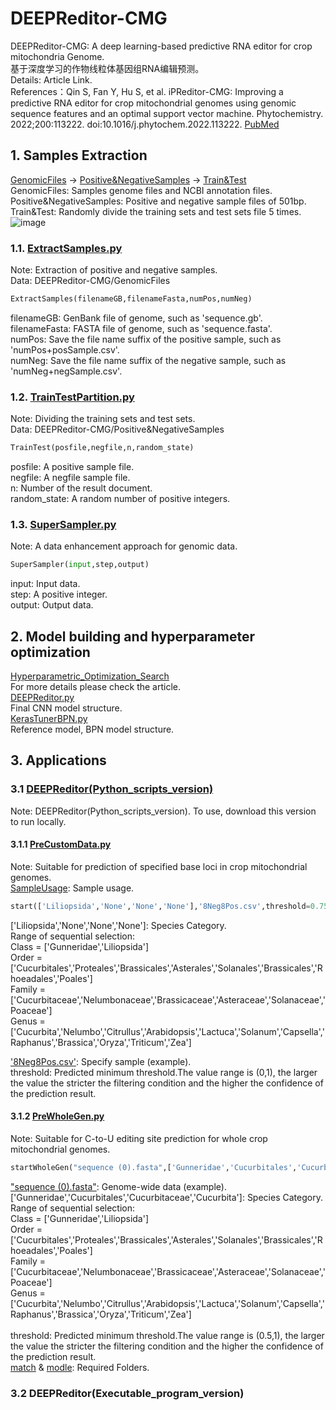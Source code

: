 # DEEPReditor-CMG
DEEPReditor-CMG: A deep learning-based predictive RNA editor for crop mitochondria Genome.<br>
基于深度学习的作物线粒体基因组RNA编辑预测。<br>
Details: Article Link.<br>
References：Qin S, Fan Y, Hu S, et al. iPReditor-CMG: Improving a predictive RNA editor for crop mitochondrial genomes using genomic sequence features and an optimal support vector machine. Phytochemistry. 2022;200:113222. doi:10.1016/j.phytochem.2022.113222. [PubMed](https://pubmed.ncbi.nlm.nih.gov/35561852/)
## 1. Samples Extraction
[GenomicFiles](https://github.com/Qinsidong/DEEPReditor-CMG/tree/main/GenomicFiles) $\rightarrow$ [Positive&NegativeSamples](https://github.com/Qinsidong/DEEPReditor-CMG/tree/main/Positive&NegativeSamples) $\rightarrow$ [Train&Test](https://github.com/Qinsidong/DEEPReditor-CMG/tree/main/Train&Test)<br>
GenomicFiles: Samples genome files and NCBI annotation files.<br>
Positive&NegativeSamples: Positive and negative sample files of 501bp.<br>
Train&Test: Randomly divide the training sets and test sets file 5 times.<br>
![image](https://user-images.githubusercontent.com/73972671/217203098-82994219-0107-4ff9-8b6e-56d017122914.png)

### 1.1. [ExtractSamples.py](https://github.com/Qinsidong/DEEPReditor-CMG/blob/main/ExtractSamples.py)
Note: Extraction of positive and negative samples.<br>
Data: DEEPReditor-CMG/GenomicFiles <br>
```python
ExtractSamples(filenameGB,filenameFasta,numPos,numNeg)
```
filenameGB: GenBank file of genome, such as 'sequence.gb'.<br> 
filenameFasta: FASTA file of genome, such as 'sequence.fasta'.<br> 
numPos: Save the file name suffix of the positive sample, such as 'numPos+posSample.csv'.<br> 
numNeg: Save the file name suffix of the negative sample, such as 'numNeg+negSample.csv'.<br> 
### 1.2. [TrainTestPartition.py](https://github.com/Qinsidong/DEEPReditor-CMG/blob/main/TrainTestPartition.py)
Note: Dividing the training sets and test sets.<br>
Data: DEEPReditor-CMG/Positive&NegativeSamples <br>
```python
TrainTest(posfile,negfile,n,random_state)
```
posfile: A positive sample file.<br>
negfile: A negfile sample file.<br>
n: Number of the result document.<br>
random_state: A random number of positive integers.<br>
### 1.3. [SuperSampler.py](https://github.com/Qinsidong/DEEPReditor-CMG/blob/main/SuperSampler.py)
Note: A data enhancement approach for genomic data.<br>
```python
SuperSampler(input,step,output)
```
input: Input data.<br>
step: A positive integer.<br>
output: Output data.<br>

## 2. Model building and hyperparameter optimization
[Hyperparametric_Optimization_Search](https://github.com/Qinsidong/DEEPReditor-CMG/tree/main/Hyperparametric_Optimization_Search)<br>
For more details please check the article.<br>
[DEEPReditor.py](https://github.com/Qinsidong/DEEPReditor-CMG/blob/main/Hyperparametric_Optimization_Search/Final_model_structure/DEEPReditor.py)<br>
Final CNN model structure.<br>
[KerasTunerBPN.py](https://github.com/Qinsidong/DEEPReditor-CMG/blob/main/Hyperparametric_Optimization_Search/Final_model_structure/KerasTunerBPN.py)<br>
Reference model, BPN model structure.<br>


## 3. Applications
### 3.1 [DEEPReditor(Python_scripts_version)](https://github.com/Qinsidong/DEEPReditor-CMG/tree/main/DEEPReditor(Python_scripts_version))
Note: DEEPReditor(Python_scripts_version). To use, download this version to run locally.
#### 3.1.1 [PreCustomData.py](https://github.com/Qinsidong/DEEPReditor-CMG/blob/main/DEEPReditor(Python_scripts_version)/PreCustomData.py)
Note: Suitable for prediction of specified base loci in crop mitochondrial genomes.<br>
[SampleUsage](https://github.com/Qinsidong/DEEPReditor-CMG/tree/main/DEEPReditor(Python_scripts_version)/SampleUsage): Sample usage.
```python
start(['Liliopsida','None','None','None'],'8Neg8Pos.csv',threshold=0.75)
```
['Liliopsida','None','None','None']: Species Category.<br>
Range of sequential selection:<br>
Class = ['Gunneridae','Liliopsida']<br>
Order = ['Cucurbitales','Proteales','Brassicales','Asterales','Solanales','Brassicales','Rhoeadales','Poales']<br>
Family = ['Cucurbitaceae','Nelumbonaceae','Brassicaceae','Asteraceae','Solanaceae','Poaceae']<br>
Genus = ['Cucurbita','Nelumbo','Citrullus','Arabidopsis','Lactuca','Solanum','Capsella','Raphanus','Brassica','Oryza','Triticum','Zea']<br>

['8Neg8Pos.csv'](https://github.com/Qinsidong/DEEPReditor-CMG/blob/main/DEEPReditor(Python_scripts_version)/SampleUsage/8Neg8Pos.csv): Specify sample (example).<br>
threshold: Predicted minimum threshold.The value range is (0,1), the larger the value the stricter the filtering condition and the higher the confidence of the prediction result.<br>
#### 3.1.2 [PreWholeGen.py](https://github.com/Qinsidong/DEEPReditor-CMG/blob/main/DEEPReditor(Python_scripts_version)/PreWholeGen.py)
Note: Suitable for C-to-U editing site prediction for whole crop mitochondrial genomes.
```python
startWholeGen("sequence (0).fasta",['Gunneridae','Cucurbitales','Cucurbitaceae','Cucurbita'],threshold=0.9999)
```
["sequence (0).fasta"](https://github.com/Qinsidong/DEEPReditor-CMG/blob/main/DEEPReditor(Python_scripts_version)/SampleUsage/sequence%20(0).fasta): Genome-wide data (example).<br>
['Gunneridae','Cucurbitales','Cucurbitaceae','Cucurbita']: Species Category.<br>
Range of sequential selection:<br>
Class = ['Gunneridae','Liliopsida']<br>
Order = ['Cucurbitales','Proteales','Brassicales','Asterales','Solanales','Brassicales','Rhoeadales','Poales']<br>
Family = ['Cucurbitaceae','Nelumbonaceae','Brassicaceae','Asteraceae','Solanaceae','Poaceae']<br>
Genus = ['Cucurbita','Nelumbo','Citrullus','Arabidopsis','Lactuca','Solanum','Capsella','Raphanus','Brassica','Oryza','Triticum','Zea']<br>
<br>
threshold: Predicted minimum threshold.The value range is (0.5,1), the larger the value the stricter the filtering condition and the higher the confidence of the prediction result.<br>
[match](https://github.com/Qinsidong/DEEPReditor-CMG/tree/main/DEEPReditor(Python_scripts_version)/match) & [modle](https://github.com/Qinsidong/DEEPReditor-CMG/tree/main/DEEPReditor(Python_scripts_version)/model): Required Folders.
### 3.2 DEEPReditor(Executable_program_version)

